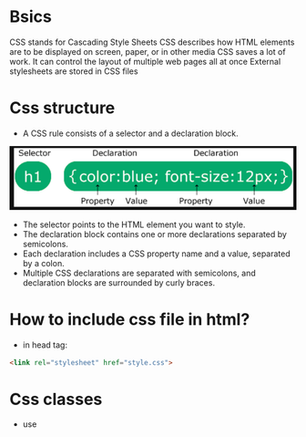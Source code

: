 
# Bsics 
CSS stands for Cascading Style Sheets
CSS describes how HTML elements are to be displayed on screen, paper, or in other media
CSS saves a lot of work. It can control the layout of multiple web pages all at once
External stylesheets are stored in CSS files

# Css structure
* A CSS rule consists of a selector and a declaration block.

![Css sturcture](Figures/css_sturcture.png)

* The selector points to the HTML element you want to style.
* The declaration block contains one or more declarations separated by semicolons.
* Each declaration includes a CSS property name and a value, separated by a colon.
* Multiple CSS declarations are separated with semicolons, and declaration blocks are surrounded by curly braces.

# How to include css file in html?

* in head tag: 
```html
<link rel="stylesheet" href="style.css">
```



# Css classes

* use 

